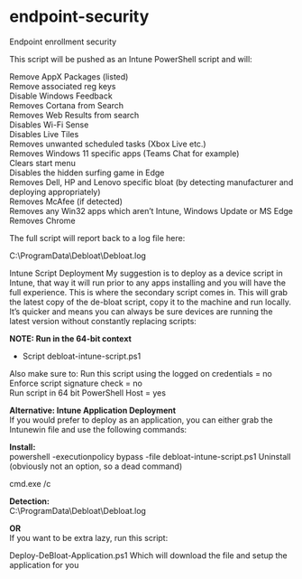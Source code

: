# endpoint-security
Endpoint enrollment security

This script will be pushed as an Intune PowerShell script and will:

Remove AppX Packages (listed)<br>
Remove associated reg keys<br>
Disable Windows Feedback<br>
Removes Cortana from Search<br>
Removes Web Results from search<br>
Disables Wi-Fi Sense<br>
Disables Live Tiles<br>
Removes unwanted scheduled tasks (Xbox Live etc.)<br>
Removes Windows 11 specific apps (Teams Chat for example)<br>
Clears start menu<br>
Disables the hidden surfing game in Edge<br>
Removes Dell, HP and Lenovo specific bloat (by detecting manufacturer and deploying appropriately)<br>
Removes McAfee (if detected)<br>
Removes any Win32 apps which aren’t Intune, Windows Update or MS Edge<br>
Removes Chrome<br>

The full script will report back to a log file here:

C:\ProgramData\Debloat\Debloat.log

Intune Script Deployment
My suggestion is to deploy as a device script in Intune, that way it will run prior to any apps installing and you will have the full experience. This is where the secondary script comes in. This will grab the latest copy of the de-bloat script, copy it to the machine and run locally. It’s quicker and means you can always be sure devices are running the latest version without constantly replacing scripts:

**NOTE: Run in the 64-bit context** <br>
- Script debloat-intune-script.ps1

Also make sure to:
Run this script using the logged on credentials = no <br>
Enforce script signature check = no <br>
Run script in 64 bit PowerShell Host = yes


**Alternative: Intune Application Deployment** <br>
If you would prefer to deploy as an application, you can either grab the Intunewin file and use the following commands:

**Install:** <br>
powershell -executionpolicy bypass -file debloat-intune-script.ps1
Uninstall (obviously not an option, so a dead command)

cmd.exe /c

**Detection:** <br>
C:\ProgramData\Debloat\Debloat.log

**OR** <br>
If you want to be extra lazy, run this script:

Deploy-DeBloat-Application.ps1
Which will download the file and setup the application for you
